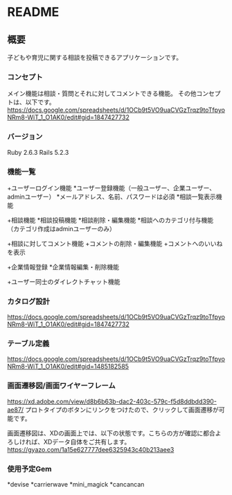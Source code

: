 # README

## 概要
子どもや育児に関する相談を投稿できるアプリケーションです。

### コンセプト
メイン機能は相談・質問とそれに対してコメントできる機能。
その他コンセプトは、以下です。
https://docs.google.com/spreadsheets/d/1OCb9t5VO9uaCVGzTrqz9toTfpyoNRm8-WiT_1_O1AK0/edit#gid=1847427732

### バージョン
Ruby 2.6.3
Rails 5.2.3

### 機能一覧

+ユーザーログイン機能
*ユーザー登録機能（一般ユーザー、企業ユーザー、adminユーザー）
*メールアドレス、名前、パスワードは必須
*相談一覧表示機能

+相談機能
*相談投稿機能
*相談削除・編集機能
*相談へのカテゴリ付与機能（カテゴリ作成はadminユーザーのみ）

+相談に対してコメント機能
+コメントの削除・編集機能
+コメントへのいいねを表示

+企業情報登録
*企業情報編集・削除機能

+ユーザー同士のダイレクトチャット機能

### カタログ設計
https://docs.google.com/spreadsheets/d/1OCb9t5VO9uaCVGzTrqz9toTfpyoNRm8-WiT_1_O1AK0/edit#gid=1847427732

### テーブル定義
https://docs.google.com/spreadsheets/d/1OCb9t5VO9uaCVGzTrqz9toTfpyoNRm8-WiT_1_O1AK0/edit#gid=1485182585

### 画面遷移図/画面ワイヤーフレーム
https://xd.adobe.com/view/d8b6b63b-dac2-403c-579c-f5d8ddbdd390-ae87/
プロトタイプのボタンにリンクをつけたので、クリックして画面遷移が可能です。

画面遷移図は、XDの画面上では、以下の状態です。こちらの方が確認に都合よろしければ、XDデータ自体をご共有します。
https://gyazo.com/1a15e627777dee6325943c40b213aee3

### 使用予定Gem
*devise
*carrierwave
*mini_magick
*cancancan